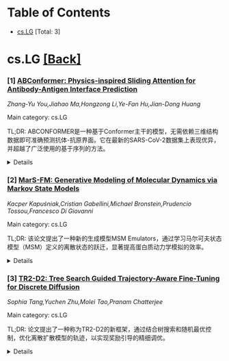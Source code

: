 <div id=toc></div>

# Table of Contents

- [cs.LG](#cs.LG) [Total: 3]


<div id='cs.LG'></div>

# cs.LG [[Back]](#toc)

### [1] [ABConformer: Physics-inspired Sliding Attention for Antibody-Antigen Interface Prediction](https://arxiv.org/abs/2509.23254)
*Zhang-Yu You,Jiahao Ma,Hongzong Li,Ye-Fan Hu,Jian-Dong Huang*

Main category: cs.LG

TL;DR: ABCONFORMER是一种基于Conformer主干的模型，无需依赖三维结构数据即可准确预测抗体-抗原界面。它在最新的SARS-CoV-2数据集上表现优异，并超越了广泛使用的基于序列的方法。


<details>
  <summary>Details</summary>
Motivation: 准确预测抗体-抗原界面对于疫苗设计、免疫诊断和治疗抗体开发至关重要，但仅从序列进行可靠预测仍然具有挑战性。

Method: ABCONFORMER引入了物理启发的滑动注意力机制，能够在不依赖三维结构数据的情况下捕获抗体-抗原相互作用的局部和全局特征。

Result: ABCONFORMER在SARS-CoV-2数据集上实现最佳性能，并在抗体无关的表位预测中超越现有方法。消融研究表明，滑动注意力显著提高了预测精度。

Conclusion: ABCONFORMER为序列级别的抗体-抗原界面预测提供了高效工具，可促进相关研究和应用。

Abstract: Accurate prediction of antibody-antigen (Ab-Ag) interfaces is critical for
vaccine design, immunodiagnostics, and therapeutic antibody development.
However, achieving reliable predictions from sequences alone remains a
challenge. In this paper, we present ABCONFORMER, a model based on the
Conformer backbone that captures both local and global features of a
biosequence. To accurately capture Ab-Ag interactions, we introduced the
physics-inspired sliding attention, enabling residue-level contact recovery
without relying on three-dimensional structural data. ABConformer can
accurately predict paratopes and epitopes given the antibody and antigen
sequence, and predict pan-epitopes on the antigen without antibody information.
In comparison experiments, ABCONFORMER achieves state-of-the-art performance on
a recent SARS-CoV-2 Ab-Ag dataset, and surpasses widely used sequence-based
methods for antibody-agnostic epitope prediction. Ablation studies further
quantify the contribution of each component, demonstrating that, compared to
conventional cross-attention, sliding attention significantly enhances the
precision of epitope prediction. To facilitate reproducibility, we will release
the code under an open-source license upon acceptance.

</details>


### [2] [MarS-FM: Generative Modeling of Molecular Dynamics via Markov State Models](https://arxiv.org/abs/2509.24779)
*Kacper Kapuśniak,Cristian Gabellini,Michael Bronstein,Prudencio Tossou,Francesco Di Giovanni*

Main category: cs.LG

TL;DR: 该论文提出了一种新的生成模型MSM Emulators，通过学习马尔可夫状态模型（MSM）定义的离散状态的跃迁，显著提高蛋白质动力学模拟的效率。


<details>
  <summary>Details</summary>
Motivation: 解决传统分子动力学（MD）模拟计算成本高的问题，并提出通过生成模型替代昂贵的MD模拟。

Method: 引入了MarS-FM方法，通过学习MSM的离散状态跃迁，生成高效的替代轨迹。

Result: MarS-FM在多类蛋白质结构指标上优于现有方法，提供了超过两个数量级的加速。

Conclusion: MSM Emulators和MarS-FM在蛋白质动力学模拟中表现出优异的性能和泛化能力。

Abstract: Molecular Dynamics (MD) is a powerful computational microscope for probing
protein functions. However, the need for fine-grained integration and the long
timescales of biomolecular events make MD computationally expensive. To address
this, several generative models have been proposed to generate surrogate
trajectories at lower cost. Yet, these models typically learn a fixed-lag
transition density, causing the training signal to be dominated by frequent but
uninformative transitions. We introduce a new class of generative models, MSM
Emulators, which instead learn to sample transitions across discrete states
defined by an underlying Markov State Model (MSM). We instantiate this class
with Markov Space Flow Matching (MarS-FM), whose sampling offers more than two
orders of magnitude speedup compared to implicit- or explicit-solvent MD
simulations. We benchmark Mars-FM ability to reproduce MD statistics through
structural observables such as RMSD, radius of gyration, and secondary
structure content. Our evaluation spans protein domains (up to 500 residues)
with significant chemical and structural diversity, including unfolding events,
and enforces strict sequence dissimilarity between training and test sets to
assess generalization. Across all metrics, MarS-FM outperforms existing
methods, often by a substantial margin.

</details>


### [3] [TR2-D2: Tree Search Guided Trajectory-Aware Fine-Tuning for Discrete Diffusion](https://arxiv.org/abs/2509.25171)
*Sophia Tang,Yuchen Zhu,Molei Tao,Pranam Chatterjee*

Main category: cs.LG

TL;DR: 论文提出了一种称为TR2-D2的新框架，通过结合树搜索和随机最优控制，优化离散扩散模型的轨迹，以实现奖励引导的精细调优。


<details>
  <summary>Details</summary>
Motivation: 现有的基于强化学习的扩散模型优化方法容易因训练过程中的次优轨迹而产生不良结果，需要一种更可靠的方法来改进精细调优。

Method: TR2-D2框架使用蒙特卡洛树搜索（MCTS）构建回放缓冲区，用于轨迹感知的精细调优，并结合随机最优控制目标优化预训练的离散扩散模型。

Result: 在生物序列扩散模型的单目标和多目标精细调优任务中，TR2-D2展现出了可靠性和有效性。

Conclusion: TR2-D2为离散序列生成中的奖励引导精细调优提供了一种创新且有效的方法。

Abstract: Reinforcement learning with stochastic optimal control offers a promising
framework for diffusion fine-tuning, where a pre-trained diffusion model is
optimized to generate paths that lead to a reward-tilted distribution. While
these approaches enable optimization without access to explicit samples from
the optimal distribution, they require training on rollouts under the current
fine-tuned model, making them susceptible to reinforcing sub-optimal
trajectories that yield poor rewards. To overcome this challenge, we introduce
TRee Search Guided TRajectory-Aware Fine-Tuning for Discrete Diffusion
(TR2-D2), a novel framework that optimizes reward-guided discrete diffusion
trajectories with tree search to construct replay buffers for trajectory-aware
fine-tuning. These buffers are generated using Monte Carlo Tree Search (MCTS)
and subsequently used to fine-tune a pre-trained discrete diffusion model under
a stochastic optimal control objective. We validate our framework on single-
and multi-objective fine-tuning of biological sequence diffusion models,
highlighting the overall effectiveness of TR2-D2 for reliable reward-guided
fine-tuning in discrete sequence generation.

</details>

